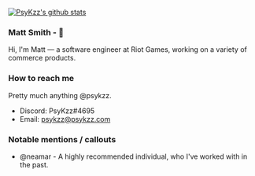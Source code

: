 [![PsyKzz's github stats](https://github-readme-stats.vercel.app/api?username=psykzz&show_icons=true)](https://github.com/anuraghazra/github-readme-stats)

### Matt Smith - 👋
Hi, I'm Matt — a software engineer at Riot Games, working on a variety of commerce products.

<!--
### Languages

- Python 
- Node
- React

- Java
- C++
- Golang
-->


### How to reach me

Pretty much anything @psykzz.

- Discord: PsyKzz#4695
- Email: psykzz@psykzz.com


### Notable mentions / callouts

 - @neamar - A highly recommended individual, who I've worked with in the past.
